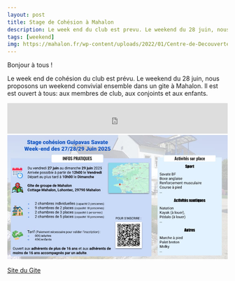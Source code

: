 ```yaml
---
layout: post
title: Stage de Cohésion à Mahalon
description: Le week end du club est prevu. Le weekend du 28 juin, nous proposons un weekend convivial ensemble dans un gite à Mahalon.
tags: [weekend]
img: https://mahalon.fr/wp-content/uploads/2022/01/Centre-de-Decouverte.jpg
---
```



Bonjour à tous !

Le week end de cohésion du club est prévu. Le weekend du 28 juin, nous proposons un weekend convivial ensemble dans un gite à Mahalon. Il est est ouvert à tous: aux membres de club, aux conjoints et aux enfants.

<iframe id="haWidget" allowtransparency="true" src="https://www.helloasso.com/associations/guipavas-savate/evenements/stage-sportif-week-end-des-27-28-29-juin-2025/widget-bouton" style="width: 100%; height: 70px; border: none;"></iframe>



<img src="/ressources/2024/Stage.jpg" />


<a href="https://mahalon.fr/centre-de-decouverte-2/">Site du Gite</a>